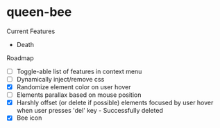 # queen-bee

Current Features
- Death

Roadmap
- [ ] Toggle-able list of features in context menu
- [ ] Dynamically inject/remove css
- [X] Randomize element color on user hover
- [ ] Elements parallax based on mouse position
- [X] Harshly offset (or delete if possible) elements focused by user hover when user presses 'del' key - Successfully deleted
- [X] Bee icon
